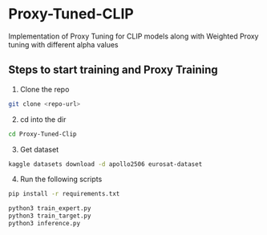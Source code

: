 # Proxy-Tuned-CLIP

Implementation of Proxy Tuning for CLIP models along with Weighted Proxy tuning with different alpha values

## Steps to start training and Proxy Training
1. Clone the repo
````bash
git clone <repo-url>
````
2. cd into the dir
````bash
cd Proxy-Tuned-Clip
````
3. Get dataset
````bash
kaggle datasets download -d apollo2506 eurosat-dataset
````
4. Run the following scripts
````bash
pip install -r requirements.txt

python3 train_expert.py
python3 train_target.py
python3 inference.py
````